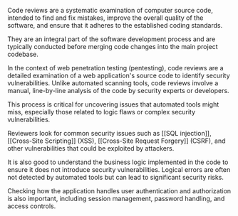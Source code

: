 Code reviews are a systematic examination of computer source code, intended to find and fix mistakes, improve the overall quality of the software, and ensure that it adheres to the established coding standards.

They are an integral part of the software development process and are typically conducted before merging code changes into the main project codebase.

In the context of web penetration testing (pentesting), code reviews are a detailed examination of a web application's source code to identify security vulnerabilities. Unlike automated scanning tools, code reviews involve a manual, line-by-line analysis of the code by security experts or developers.

This process is critical for uncovering issues that automated tools might miss, especially those related to logic flaws or complex security vulnerabilities.

Reviewers look for common security issues such as [[SQL injection]], [[Cross-Site Scripting]] (XSS), [[Cross-Site Request Forgery]] (CSRF), and other vulnerabilities that could be exploited by attackers.

It is also good to understand the business logic implemented in the code to ensure it does not introduce security vulnerabilities. Logical errors are often not detected by automated tools but can lead to significant security risks.

Checking how the application handles user authentication and authorization is also important, including session management, password handling, and access controls.
